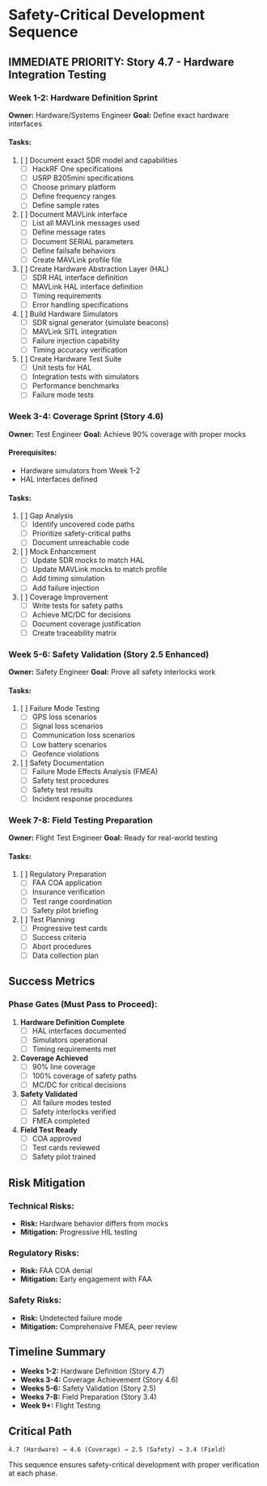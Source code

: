 # Safety-Critical Development Sequence

## IMMEDIATE PRIORITY: Story 4.7 - Hardware Integration Testing

### Week 1-2: Hardware Definition Sprint
**Owner:** Hardware/Systems Engineer
**Goal:** Define exact hardware interfaces

#### Tasks:
1. [ ] Document exact SDR model and capabilities
   - [ ] HackRF One specifications
   - [ ] USRP B205mini specifications  
   - [ ] Choose primary platform
   - [ ] Define frequency ranges
   - [ ] Define sample rates

2. [ ] Document MAVLink interface
   - [ ] List all MAVLink messages used
   - [ ] Define message rates
   - [ ] Document SERIAL parameters
   - [ ] Define failsafe behaviors
   - [ ] Create MAVLink profile file

3. [ ] Create Hardware Abstraction Layer (HAL)
   - [ ] SDR HAL interface definition
   - [ ] MAVLink HAL interface definition
   - [ ] Timing requirements
   - [ ] Error handling specifications

4. [ ] Build Hardware Simulators
   - [ ] SDR signal generator (simulate beacons)
   - [ ] MAVLink SITL integration
   - [ ] Failure injection capability
   - [ ] Timing accuracy verification

5. [ ] Create Hardware Test Suite
   - [ ] Unit tests for HAL
   - [ ] Integration tests with simulators
   - [ ] Performance benchmarks
   - [ ] Failure mode tests

### Week 3-4: Coverage Sprint (Story 4.6)
**Owner:** Test Engineer
**Goal:** Achieve 90% coverage with proper mocks

#### Prerequisites:
- Hardware simulators from Week 1-2
- HAL interfaces defined

#### Tasks:
1. [ ] Gap Analysis
   - [ ] Identify uncovered code paths
   - [ ] Prioritize safety-critical paths
   - [ ] Document unreachable code

2. [ ] Mock Enhancement
   - [ ] Update SDR mocks to match HAL
   - [ ] Update MAVLink mocks to match profile
   - [ ] Add timing simulation
   - [ ] Add failure injection

3. [ ] Coverage Improvement
   - [ ] Write tests for safety paths
   - [ ] Achieve MC/DC for decisions
   - [ ] Document coverage justification
   - [ ] Create traceability matrix

### Week 5-6: Safety Validation (Story 2.5 Enhanced)
**Owner:** Safety Engineer
**Goal:** Prove all safety interlocks work

#### Tasks:
1. [ ] Failure Mode Testing
   - [ ] GPS loss scenarios
   - [ ] Signal loss scenarios
   - [ ] Communication loss scenarios
   - [ ] Low battery scenarios
   - [ ] Geofence violations

2. [ ] Safety Documentation
   - [ ] Failure Mode Effects Analysis (FMEA)
   - [ ] Safety test procedures
   - [ ] Safety test results
   - [ ] Incident response procedures

### Week 7-8: Field Testing Preparation
**Owner:** Flight Test Engineer
**Goal:** Ready for real-world testing

#### Tasks:
1. [ ] Regulatory Preparation
   - [ ] FAA COA application
   - [ ] Insurance verification
   - [ ] Test range coordination
   - [ ] Safety pilot briefing

2. [ ] Test Planning
   - [ ] Progressive test cards
   - [ ] Success criteria
   - [ ] Abort procedures
   - [ ] Data collection plan

## Success Metrics

### Phase Gates (Must Pass to Proceed):
1. **Hardware Definition Complete**
   - [ ] HAL interfaces documented
   - [ ] Simulators operational
   - [ ] Timing requirements met

2. **Coverage Achieved**
   - [ ] 90% line coverage
   - [ ] 100% coverage of safety paths
   - [ ] MC/DC for critical decisions

3. **Safety Validated**
   - [ ] All failure modes tested
   - [ ] Safety interlocks verified
   - [ ] FMEA completed

4. **Field Test Ready**
   - [ ] COA approved
   - [ ] Test cards reviewed
   - [ ] Safety pilot trained

## Risk Mitigation

### Technical Risks:
- **Risk:** Hardware behavior differs from mocks
- **Mitigation:** Progressive HIL testing

### Regulatory Risks:
- **Risk:** FAA COA denial
- **Mitigation:** Early engagement with FAA

### Safety Risks:
- **Risk:** Undetected failure mode
- **Mitigation:** Comprehensive FMEA, peer review

## Timeline Summary

- **Weeks 1-2:** Hardware Definition (Story 4.7)
- **Weeks 3-4:** Coverage Achievement (Story 4.6)
- **Weeks 5-6:** Safety Validation (Story 2.5)
- **Weeks 7-8:** Field Preparation (Story 3.4)
- **Week 9+:** Flight Testing

## Critical Path

```
4.7 (Hardware) → 4.6 (Coverage) → 2.5 (Safety) → 3.4 (Field)
```

This sequence ensures safety-critical development with proper verification at each phase.